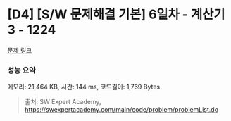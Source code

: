 # [D4] [S/W 문제해결 기본] 6일차 - 계산기3 - 1224 

[문제 링크](https://swexpertacademy.com/main/code/problem/problemDetail.do?contestProbId=AV14tDX6AFgCFAYD) 

### 성능 요약

메모리: 21,464 KB, 시간: 144 ms, 코드길이: 1,769 Bytes



> 출처: SW Expert Academy, https://swexpertacademy.com/main/code/problem/problemList.do